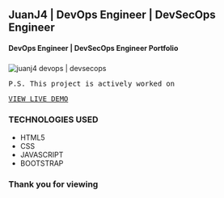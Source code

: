 ## JuanJ4 | DevOps Engineer | DevSecOps Engineer
#### DevOps Engineer | DevSecOps Engineer Portfolio
##### 

![juanj4 devops | devsecops](https://user-images.githubusercontent.com/23548321/212783807-4a198948-1111-4afd-be53-cae3a287ea00.png)


<pre>P.S. This project is actively worked on</pre>
<pre><a href="https://juanj4.github.io/">VIEW LIVE DEMO</a></pre>

### TECHNOLOGIES USED
* HTML5
* CSS
* JAVASCRIPT
* BOOTSTRAP


### Thank you for viewing


